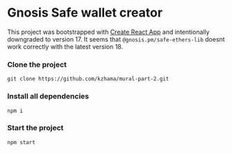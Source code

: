 # Gnosis Safe wallet creator

This project was bootstrapped with [Create React App](https://github.com/facebook/create-react-app) and intentionally downgraded to version 17. It seems that `@gnosis.pm/safe-ethers-lib` doesnt work correctly with the latest version 18.

### Clone the project

`git clone https://github.com/kzhama/mural-part-2.git`

### Install all dependencies

`npm i`

### Start the project

`npm start`
